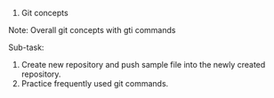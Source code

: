 1. Git concepts

Note: Overall git concepts with gti commands

Sub-task:
1. Create new repository and push sample file into the newly created repository.
2. Practice frequently used git commands.
